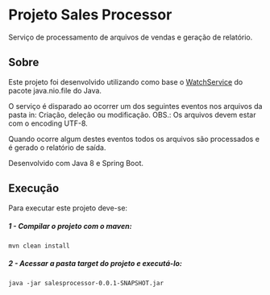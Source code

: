# Projeto Sales Processor
Serviço de processamento de arquivos de vendas e geração de relatório.

## Sobre
Este projeto foi desenvolvido utilizando como base o [WatchService](https://docs.oracle.com/javase/7/docs/api/java/nio/file/WatchService.html) do pacote java.nio.file do Java.

O serviço é disparado ao ocorrer um dos seguintes eventos nos arquivos da pasta in: Criação, deleção ou modificação.
OBS.: Os arquivos devem estar com o encoding UTF-8.

Quando ocorre algum destes eventos todos os arquivos são processados e é gerado o relatório de saída.

Desenvolvido com Java 8 e Spring Boot.

## Execução
Para executar este projeto deve-se:

##### 1 - Compilar o projeto com o maven:
```console
mvn clean install
```

##### 2 - Acessar a pasta target do projeto e executá-lo:
```console
java -jar salesprocessor-0.0.1-SNAPSHOT.jar 
```
